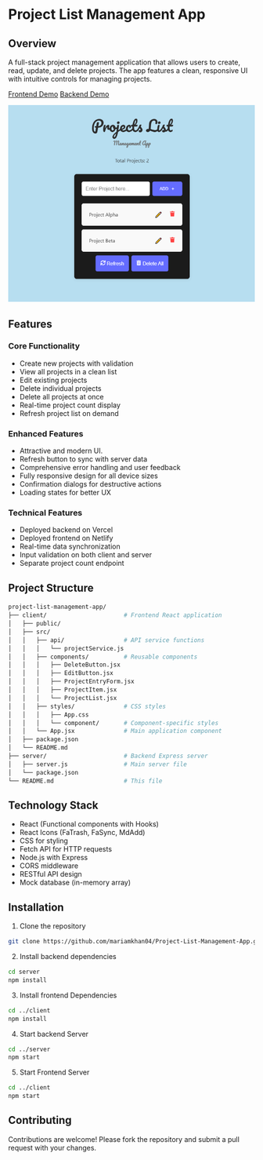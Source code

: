 # Project List Management App

## Overview
A full-stack project management application that allows users to create, read, update, and delete projects. The app features a clean, responsive UI with intuitive controls for managing projects.

[Frontend Demo](https://project-list-management-app-frontend.netlify.app/)
[Backend Demo](https://project-list-management-app-api.vercel.app/api/projects)

![screenshot](/client/src/assets/frontend%20screenshot.png)

## Features

### Core Functionality

- Create new projects with validation
- View all projects in a clean list
- Edit existing projects
- Delete individual projects
- Delete all projects at once
- Real-time project count display
- Refresh project list on demand

### Enhanced Features

- Attractive and modern UI.
- Refresh button to sync with server data
- Comprehensive error handling and user feedback
- Fully responsive design for all device sizes
- Confirmation dialogs for destructive actions
- Loading states for better UX

### Technical Features

- Deployed backend on Vercel
- Deployed frontend on Netlify
- Real-time data synchronization
- Input validation on both client and server
- Separate project count endpoint

## Project Structure


```bash
project-list-management-app/
├── client/                      # Frontend React application
│   ├── public/
│   ├── src/
│   │   ├── api/                 # API service functions
│   │   │   └── projectService.js
│   │   ├── components/          # Reusable components
│   │   │   ├── DeleteButton.jsx
│   │   │   ├── EditButton.jsx
│   │   │   ├── ProjectEntryForm.jsx
│   │   │   ├── ProjectItem.jsx
│   │   │   └── ProjectList.jsx
│   │   ├── styles/              # CSS styles
│   │   │   ├── App.css
│   │   │   └── component/       # Component-specific styles
│   │   └── App.jsx              # Main application component
│   ├── package.json
│   └── README.md
├── server/                      # Backend Express server
│   ├── server.js                # Main server file
│   └── package.json
└── README.md                    # This file
```

## Technology Stack

- React (Functional components with Hooks)
- React Icons (FaTrash, FaSync, MdAdd)
- CSS for styling
- Fetch API for HTTP requests
- Node.js with Express
- CORS middleware
- RESTful API design
- Mock database (in-memory array)

## Installation

1. Clone the repository
```bash
git clone https://github.com/mariamkhan04/Project-List-Management-App.git
```

2. Install backend dependencies
```bash
cd server
npm install
```

3. Install frontend Dependencies
```bash
cd ../client
npm install
```

4. Start backend Server
```bash
cd ../server
npm start
```

5. Start Frontend Server
```bash
cd ../client
npm start
```

## Contributing

Contributions are welcome! Please fork the repository and submit a pull request with your changes.